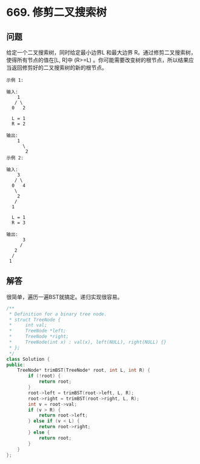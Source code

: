 # 669. 修剪二叉搜索树

## 问题
给定一个二叉搜索树，同时给定最小边界L 和最大边界 R。通过修剪二叉搜索树，使得所有节点的值在[L, R]中 (R>=L) 。你可能需要改变树的根节点，所以结果应当返回修剪好的二叉搜索树的新的根节点。

```
示例 1:

输入: 
    1
   / \
  0   2

  L = 1
  R = 2

输出: 
    1
      \
       2
示例 2:

输入: 
    3
   / \
  0   4
   \
    2
   /
  1

  L = 1
  R = 3

输出: 
      3
     / 
   2   
  /
 1
``` 
    
## 解答
很简单，遍历一遍BST就搞定。递归实现很容易。
```C++
/**
 * Definition for a binary tree node.
 * struct TreeNode {
 *     int val;
 *     TreeNode *left;
 *     TreeNode *right;
 *     TreeNode(int x) : val(x), left(NULL), right(NULL) {}
 * };
 */
class Solution {
public:
    TreeNode* trimBST(TreeNode* root, int L, int R) {
        if (!root) {
            return root;
        }
        root->left = trimBST(root->left, L, R);
        root->right = trimBST(root->right, L, R);
        int v = root->val;
        if (v > R) {
            return root->left;
        } else if (v < L) {
            return root->right;
        } else {
            return root;
        }
    }
};
```